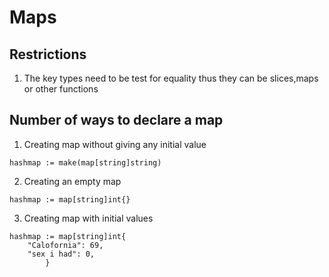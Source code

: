 # Maps

## Restrictions

1. The key types need to be test for equality thus they can be slices,maps or other functions 


## Number of ways to declare a map

1. Creating map without giving any initial value

```
hashmap := make(map[string]string)
```

2. Creating an empty map

```
hashmap := map[string]int{}
```

3. Creating map with initial values

```
hashmap := map[string]int{
	"Calofornia": 69,
	"sex i had": 0,
		}
```
